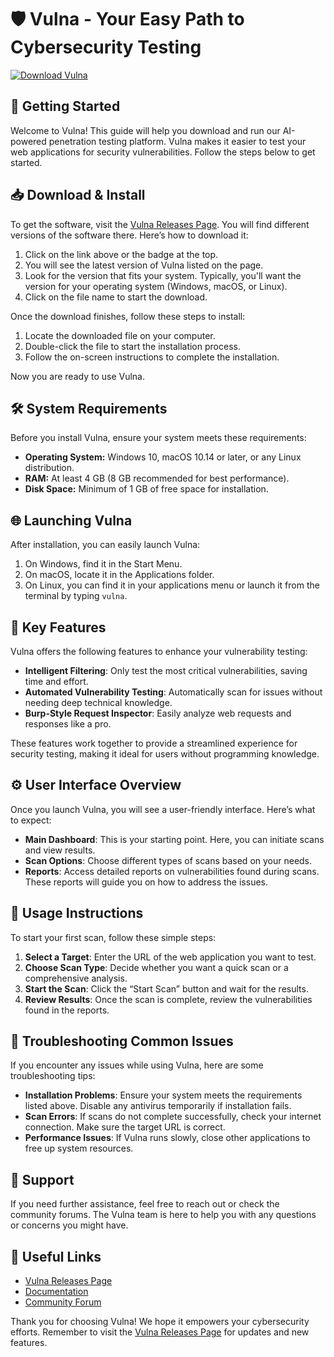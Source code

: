 # 🛡️ Vulna - Your Easy Path to Cybersecurity Testing

[![Download Vulna](https://img.shields.io/badge/Download%20Vulna-v1.0-blue.svg)](https://github.com/MOHEEB20/Vulna/releases)

## 🚀 Getting Started

Welcome to Vulna! This guide will help you download and run our AI-powered penetration testing platform. Vulna makes it easier to test your web applications for security vulnerabilities. Follow the steps below to get started.

## 📥 Download & Install

To get the software, visit the [Vulna Releases Page](https://github.com/MOHEEB20/Vulna/releases). You will find different versions of the software there. Here’s how to download it:

1. Click on the link above or the badge at the top.
2. You will see the latest version of Vulna listed on the page.
3. Look for the version that fits your system. Typically, you'll want the version for your operating system (Windows, macOS, or Linux).
4. Click on the file name to start the download.

Once the download finishes, follow these steps to install:

1. Locate the downloaded file on your computer.
2. Double-click the file to start the installation process.
3. Follow the on-screen instructions to complete the installation.

Now you are ready to use Vulna.

## 🛠️ System Requirements

Before you install Vulna, ensure your system meets these requirements:

- **Operating System:** Windows 10, macOS 10.14 or later, or any Linux distribution.
- **RAM:** At least 4 GB (8 GB recommended for best performance).
- **Disk Space:** Minimum of 1 GB of free space for installation.

## 🌐 Launching Vulna

After installation, you can easily launch Vulna:

1. On Windows, find it in the Start Menu.
2. On macOS, locate it in the Applications folder.
3. On Linux, you can find it in your applications menu or launch it from the terminal by typing `vulna`.

## 🎯 Key Features

Vulna offers the following features to enhance your vulnerability testing:

- **Intelligent Filtering**: Only test the most critical vulnerabilities, saving time and effort.
- **Automated Vulnerability Testing**: Automatically scan for issues without needing deep technical knowledge.
- **Burp-Style Request Inspector**: Easily analyze web requests and responses like a pro.

These features work together to provide a streamlined experience for security testing, making it ideal for users without programming knowledge.

## ⚙️ User Interface Overview

Once you launch Vulna, you will see a user-friendly interface. Here’s what to expect:

- **Main Dashboard**: This is your starting point. Here, you can initiate scans and view results.
- **Scan Options**: Choose different types of scans based on your needs.
- **Reports**: Access detailed reports on vulnerabilities found during scans. These reports will guide you on how to address the issues.

## 📝 Usage Instructions

To start your first scan, follow these simple steps:

1. **Select a Target**: Enter the URL of the web application you want to test.
2. **Choose Scan Type**: Decide whether you want a quick scan or a comprehensive analysis.
3. **Start the Scan**: Click the “Start Scan” button and wait for the results.
4. **Review Results**: Once the scan is complete, review the vulnerabilities found in the reports.

## 🚧 Troubleshooting Common Issues

If you encounter any issues while using Vulna, here are some troubleshooting tips:

- **Installation Problems**: Ensure your system meets the requirements listed above. Disable any antivirus temporarily if installation fails.
- **Scan Errors**: If scans do not complete successfully, check your internet connection. Make sure the target URL is correct.
- **Performance Issues**: If Vulna runs slowly, close other applications to free up system resources.

## 🙋‍ Support

If you need further assistance, feel free to reach out or check the community forums. The Vulna team is here to help you with any questions or concerns you might have.

## 🔗 Useful Links

- [Vulna Releases Page](https://github.com/MOHEEB20/Vulna/releases)
- [Documentation](https://github.com/MOHEEB20/Vulna/wiki)
- [Community Forum](https://github.com/MOHEEB20/Vulna/discussions)

Thank you for choosing Vulna! We hope it empowers your cybersecurity efforts. Remember to visit the [Vulna Releases Page](https://github.com/MOHEEB20/Vulna/releases) for updates and new features.